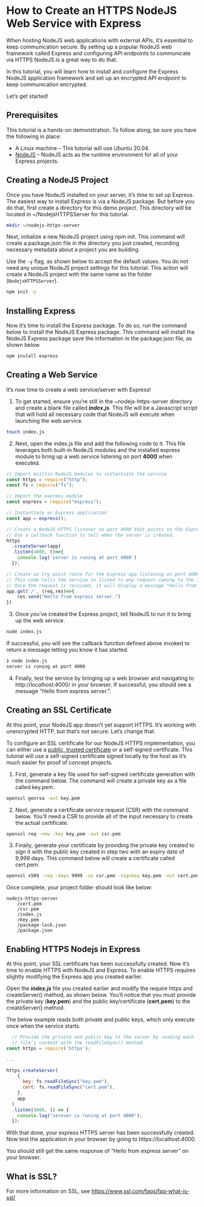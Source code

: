# How to Create an HTTPS NodeJS Web Service with Express

When hosting NodeJS web applications with external APIs, it’s essential to keep communication secure. By setting up a popular NodeJS web framework called Express and configuring API endpoints to communicate via HTTPS NodeJS is a great way to do that.

In this tutorial, you will learn how to install and configure the Express NodeJS application framework and set up an encrypted API endpoint to keep communication encrypted.

Let’s get started!

## Prerequisites

This tutorial is a hands-on demonstration. To follow along, be sure you have the following in place:

- A Linux machine – This tutorial will use Ubuntu 20.04.
- [NodeJS](https://nodejs.org/en/) – NodeJS acts as the runtime environment for all of your Express projects.

## Creating a NodeJS Project

Once you have NodeJS installed on your server, it’s time to set up Express. The easiest way to install Express is via a NodeJS package. But before you do that, first create a directory for this demo project. This directory will be located in ~/NodejsHTTPSServer for this tutorial.

```bash
mkdir ~/nodejs-https-server
```

Next, initialize a new NodeJS project using npm init. This command will create a package.json file in the directory you just created, recording necessary metadata about a project you are building.

Use the `-y` flag, as shown below to accept the default values. You do not need any unique NodeJS project settings for this tutorial. This action will create a NodeJS project with the same name as the folder (`NodejsHTTPSServer`).

```bash
npm init -y
```

## Installing Express

Now it’s time to install the Express package. To do so, run the command below to install the NodeJS Express package. This command will install the NodeJS Express package save the information in the package.json file, as shown below.

```bash
npm install express
```

## Creating a Web Service

It’s now time to create a web service/server with Express!

1. To get started, ensure you’re still in the ~nodejs-https-server directory and create a blank file called ***index.js***. This file will be a Javascript script that will hold all necessary code that NodeJS will execute when launching the web service.

```bash
touch index.js
```

2. Next, open the index.js file and add the following code to it. This file leverages both built-in NodeJS modules and the installed express module to bring up a web service listening on port **4000** when executed.

```javascript
// Import builtin NodeJS modules to instantiate the service
const https = require("http");
const fs = require("fs");

// Import the express module
const express = require("express");

// Instantiate an Express application
const app = express();

// Create a NodeJS HTTPS listener on port 4000 that points to the Express app
// Use a callback function to tell when the server is created.
https
  .createServer(app)
  .listen(4000, ()=>{
    console.log('server is runing at port 4000')
  });

// Create an try point route for the Express app listening on port 4000.
// This code tells the service to listed to any request coming to the / route.
// Once the request is received, it will display a message "Hello from express server."
app.get('/', (req,res)=>{
    res.send("Hello from express server.")
})
```

3. Once you’ve created the Express project, tell NodeJS to run it to bring up the web service.

```bash
node index.js
```

If successful, you will see the callback function defined above invoked to return a message letting you know it has started.
```bash
❯ node index.js
server is runing at port 4000
```

4. Finally, test the service by bringing up a web browser and navigating to http://localhost:4000/ in your browser. If successful, you should see a message “Hello from express server.”.

## Creating an SSL Certificate

At this point, your NodeJS app doesn’t yet support HTTPS. It’s working with unencrypted HTTP, but that’s not secure. Let’s change that.

To configure an SSL certificate for our NodeJS HTTPS implementation, you can either use a [public, trusted certificate](https://www.ssl.com/faqs/what-is-a-certificate-authority/) or a self-signed certificate. This tutorial will use a self-signed certificate signed locally by the host as it’s much easier for proof of concept projects.

1. First, generate a key file used for self-signed certificate generation with the command below. The command will create a private key as a file called key.pem.

```bash
openssl genrsa -out key.pem
```

2. Next, generate a certificate service request (CSR) with the command below. You’ll need a CSR to provide all of the input necessary to create the actual certificate.

```bash
openssl req -new -key key.pem -out csr.pem
```

3. Finally, generate your certificate by providing the private key created to sign it with the public key created in step two with an expiry date of 9,999 days. This command below will create a certificate called cert.pem.

```bash
openssl x509 -req -days 9999 -in csr.pem -signkey key.pem -out cert.pem
```

Once complete, your project folder should look like below:

```directory
nodejs-https-server
	/cert.pem
	/csr.pem
	/index.js
	/key.pem
	/package-lock.json
	/package.json
```

## Enabling HTTPS Nodejs in Express

At this point, your SSL certificate has been successfully created. Now it’s time to enable HTTPS with NodeJS and Express. To enable HTTPS requires slightly modifying the Express app you created earlier. 

Open the ***index.js*** file you created earlier and modify the require https and createServer() method, as shown below. You’ll notice that you must provide the private key (**key.pem**) and the public key/certificate (**cert.pem**) to the createServer() method.

The below example reads both private and public keys, which only execute once when the service starts.

```javascript
  // Provide the private and public key to the server by reading each
  // file's content with the readFileSync() method.
const https = require('https');

...

https.createServer(
    {
      key: fs.readFileSync("key.pem"),
      cert: fs.readFileSync("cert.pem"),
    },
    app
  )
  .listen(4000, () => {
    console.log("serever is runing at port 4000");
  });
```

With that done, your express HTTPS server has been successfully created. Now test the application in your browser by going to https://localhost:4000.

You should still get the same response of “Hello from express server” on your browser.
## What is SSL?

For more information on SSL, see https://www.ssl.com/faqs/faq-what-is-ssl/